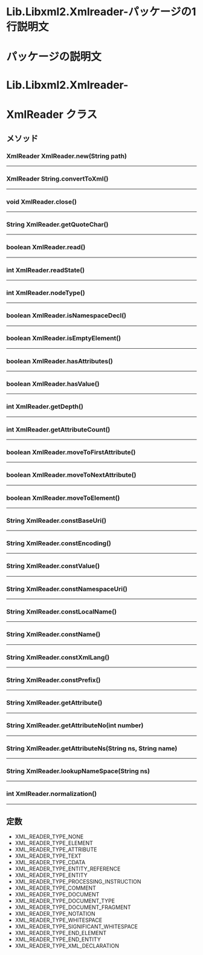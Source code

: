Lib.Libxml2.Xmlreader-パッケージの1行説明文
====================
パッケージの説明文
=======
Lib.Libxml2.Xmlreader-
=====
# XmlReader クラス
## メソッド
### XmlReader XmlReader.new(String path)

---

### XmlReader String.convertToXml()

---

### void XmlReader.close()

---

### String XmlReader.getQuoteChar()

---

### boolean XmlReader.read()

---

### int XmlReader.readState()

---

### int XmlReader.nodeType()

---

### boolean XmlReader.isNamespaceDecl()

---

### boolean XmlReader.isEmptyElement()

---

### boolean XmlReader.hasAttributes()

---

### boolean XmlReader.hasValue()

---

### int XmlReader.getDepth()

---

### int XmlReader.getAttributeCount()

---

### boolean XmlReader.moveToFirstAttribute()

---

### boolean XmlReader.moveToNextAttribute()

---

### boolean XmlReader.moveToElement()

---

### String XmlReader.constBaseUri()

---

### String XmlReader.constEncoding()

---

### String XmlReader.constValue()

---

### String XmlReader.constNamespaceUri()

---

### String XmlReader.constLocalName()

---

### String XmlReader.constName()

---

### String XmlReader.constXmlLang()

---

### String XmlReader.constPrefix()

---

### String XmlReader.getAttribute()

---

### String XmlReader.getAttributeNo(int number)

---

### String XmlReader.getAttributeNs(String ns, String name)

---

### String XmlReader.lookupNameSpace(String ns)

---

### int XmlReader.normalization()

---


## 定数
* XML_READER_TYPE_NONE
* XML_READER_TYPE_ELEMENT
* XML_READER_TYPE_ATTRIBUTE
* XML_READER_TYPE_TEXT
* XML_READER_TYPE_CDATA
* XML_READER_TYPE_ENTITY_REFERENCE
* XML_READER_TYPE_ENTITY
* XML_READER_TYPE_PROCESSING_INSTRUCTION
* XML_READER_TYPE_COMMENT
* XML_READER_TYPE_DOCUMENT
* XML_READER_TYPE_DOCUMENT_TYPE
* XML_READER_TYPE_DOCUMENT_FRAGMENT
* XML_READER_TYPE_NOTATION
* XML_READER_TYPE_WHITESPACE
* XML_READER_TYPE_SIGNIFICANT_WHITESPACE
* XML_READER_TYPE_END_ELEMENT
* XML_READER_TYPE_END_ENTITY
* XML_READER_TYPE_XML_DECLARATION
